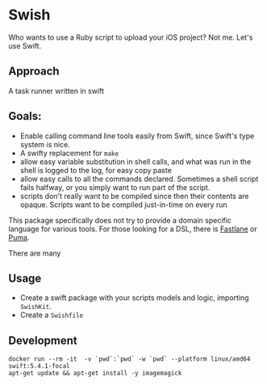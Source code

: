 # Swish

Who wants to use a Ruby script to upload your iOS project? Not me. Let's use Swift.

## Approach
A task runner written in swift

## Goals: 
- Enable calling command line tools easily from Swift, since Swift's type system is nice.
- A swifty replacement for `make`
- allow easy variable substitution in shell calls, and what was run in the shell is logged to the log, for easy copy paste
- allow easy calls to all the commands declared. Sometimes a shell script fails halfway, or you simply want to run part of the script.
- scripts don't really want to be compiled since then their contents are opaque. Scripts want to be compiled just-in-time on every run

This package specifically does not try to provide a domain specific language for various tools. For those looking for a DSL, there is [Fastlane](https://fastlane.tools) or [Puma](https://github.com/pumaswift/Puma).

There are many 


## Usage

- Create a swift package with your scripts models and logic, importing `SwishKit`.
- Create a `Swishfile`


## Development

    docker run --rm -it  -v `pwd`:`pwd` -w `pwd` --platform linux/amd64 swift:5.4.1-focal
    apt-get update && apt-get install -y imagemagick
